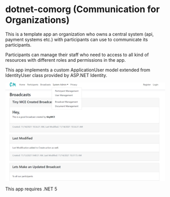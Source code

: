 # dotnet-comorg (Communication for Organizations)

This is a template app an organization who owns a central system (api, payment systems etc.) with participants can use to communicate its participants.

Participants can manage their staff who need to access to all kind of resources with different roles and permissions in the app.

This app implements a custom ApplicationUser model extended from IdentityUser class provided by ASP.NET Identity. 

![Screenshot](/ComorgApp/wwwroot/AppImages/broadcastUserLook.png)

This app requires .NET 5